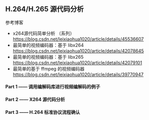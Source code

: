## H.264/H.265 源代码分析

参考博客
* x264源代码简单分析 （系列） <br>
  https://blog.csdn.net/leixiaohua1020/article/details/45536607
* 最简单的视频编码器：基于 libx264 <br>
  https://blog.csdn.net/leixiaohua1020/article/details/42078645
* 最简单的视频编码器：基于 libx265 <br>
  https://blog.csdn.net/leixiaohua1020/article/details/42079101
* 最简单的基于 ffmpeg 的视频编码器 <br>
  https://blog.csdn.net/leixiaohua1020/article/details/39770947

#### Part 1 —— 调用编解码库进行视频编解码的例子


#### Part 2 —— X264 源代码分析


#### Part 3 —— H.264 标准协议流程确认

